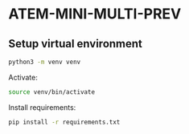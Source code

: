 # ATEM-MINI-MULTI-PREV

## Setup virtual environment

```bash
python3 -m venv venv
```

Activate:

```bash
source venv/bin/activate
```

Install requirements:

```bash
pip install -r requirements.txt
```
